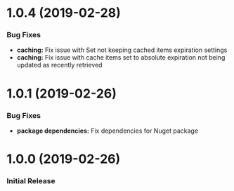 # 1.0.4 (2019-02-28)

<a name="1.0.4"></a>

### Bug Fixes
* **caching:** Fix issue with Set not keeping cached items expiration settings
* **caching:** Fix issue with cache items set to absolute expiration not being updated as recently retrieved

# 1.0.1 (2019-02-26)

### Bug Fixes
* **package dependencies:** Fix dependencies for Nuget package

# 1.0.0 (2019-02-26)

<a name="1.0.0"></a>

### Initial Release
